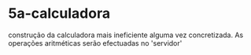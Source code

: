 # 5a-calculadora
construção da calculadora mais ineficiente alguma vez concretizada. As operações aritméticas serão efectuadas no 'servidor'
